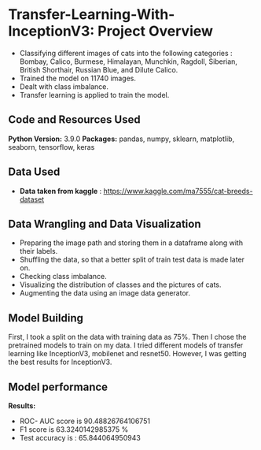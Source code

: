# Transfer-Learning-With-InceptionV3: Project Overview 

* Classifying different images of cats into the following categories : Bombay, Calico, Burmese, Himalayan, Munchkin, Ragdoll, Siberian, British Shorthair, Russian Blue, and Dilute Calico.
* Trained the model on 11740 images.
* Dealt with class imbalance.
* Transfer learning is applied to train the model.

## Code and Resources Used 
**Python Version:** 3.9.0
**Packages:** pandas, numpy, sklearn, matplotlib, seaborn, tensorflow, keras  

## Data Used
* **Data taken from kaggle** : https://www.kaggle.com/ma7555/cat-breeds-dataset

## Data Wrangling and Data Visualization
* Preparing the image path and storing them in a dataframe along with their labels.
* Shuffling the data, so that a better split of train test data is made later on.
* Checking class imbalance.
* Visualizing the distribution of classes and the pictures of cats.
* Augmenting the data using an image data generator.

## Model Building 

First, I took a split on the data with training data as 75%. Then I chose the pretrained models to train on my data.
I tried different models of transfer learning like InceptionV3, mobilenet and resnet50. However, I was getting the best results for InceptionV3.

## Model performance

**Results:**

* ROC- AUC score is 90.48826764106751
* F1 score is 63.3240142985375 %
* Test accuracy is :  65.844064950943 
